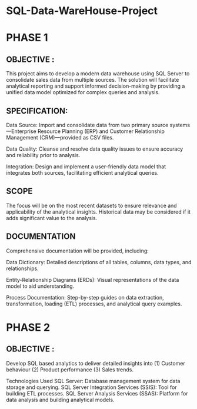 # SQL-Data-WareHouse-Project

# PHASE 1

## OBJECTIVE :
This project aims to develop a modern data warehouse using SQL Server to consolidate sales data from multiple sources. The solution will facilitate analytical reporting and support informed decision-making by providing a unified data model optimized for complex queries and analysis.

## SPECIFICATION:
 Data Source: 
 Import and consolidate data from two primary source systems—Enterprise Resource Planning (ERP) and Customer Relationship Management (CRM)—provided as CSV files.
 
 Data Quality: 
 Cleanse and resolve data quality issues to ensure accuracy and reliability prior to analysis.
 
 Integration: 
 Design and implement a user-friendly data model that integrates both sources, facilitating efficient analytical queries.
 
 
  
## SCOPE
The focus will be on the most recent datasets to ensure relevance and applicability of the analytical insights. Historical data may be considered if it adds significant value to the analysis.

## DOCUMENTATION
Comprehensive documentation will be provided, including:​

Data Dictionary: Detailed descriptions of all tables, columns, data types, and relationships.​

Entity-Relationship Diagrams (ERDs): Visual representations of the data model to aid understanding.​

Process Documentation: Step-by-step guides on data extraction, transformation, loading (ETL) processes, and analytical query examples.

# PHASE 2

## OBJECTIVE :
 Develop SQL based analytics to deliver detailed insights into 
 (1) Customer behaviour
 (2) Product performance
 (3) Sales trends.




 Technologies Used
SQL Server: Database management system for data storage and querying.​
SQL Server Integration Services (SSIS): Tool for building ETL processes.​
SQL Server Analysis Services (SSAS): Platform for data analysis and building analytical models.



